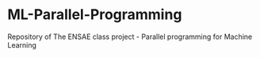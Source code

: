 # ML-Parallel-Programming
Repository of The ENSAE class project - Parallel programming for Machine Learning
